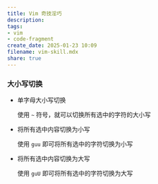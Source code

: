 ```yaml
---
title: Vim 奇技淫巧
description:
tags:
- vim
- code-fragment
create_date: 2025-01-23 10:09
filename: vim-skill.mdx
share: true
---
```


### 大小写切换

- 单字母大小写切换
    
    使用 `~` 符号，就可以切换所有选中的字符的大小写
    
- 将所有选中内容切换为小写
    
    使用 `guu` 即可将所有选中的字符切换为小写
    
- 将所有选中内容切换为大写
    
    使用 `guU` 即可将所有选中的字符切换为大写
